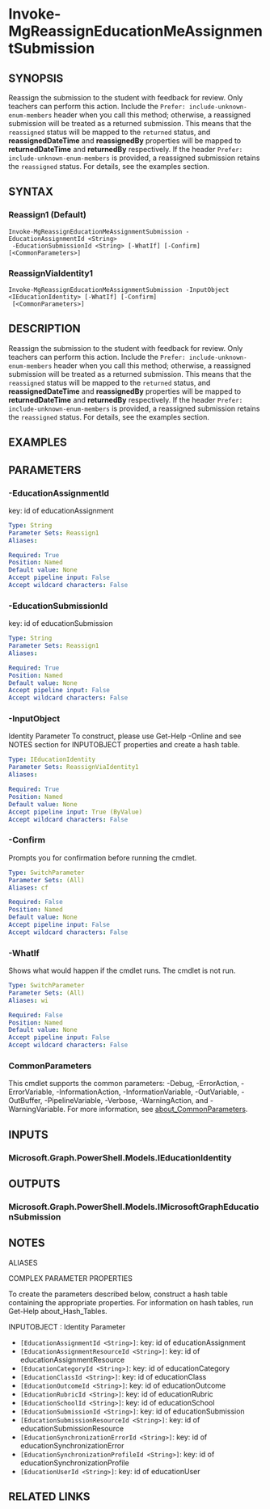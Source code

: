 ﻿---
external help file: Microsoft.Graph.Education-help.xml
Module Name: Microsoft.Graph.Education
online version: https://docs.microsoft.com/en-us/powershell/module/microsoft.graph.education/invoke-mgreassigneducationmeassignmentsubmission
schema: 2.0.0
---

# Invoke-MgReassignEducationMeAssignmentSubmission

## SYNOPSIS
Reassign the submission to the student with feedback for review.
Only teachers can perform this action.
Include the `Prefer: include-unknown-enum-members` header when you call this method; otherwise, a reassigned submission will be treated as a returned submission.
This means that the `reassigned` status will be mapped to the `returned` status, and **reassignedDateTime** and **reassignedBy** properties will be mapped to **returnedDateTime** and **returnedBy** respectively.
If the header `Prefer: include-unknown-enum-members` is provided, a reassigned submission retains the `reassigned` status.
For details, see the examples section.

## SYNTAX

### Reassign1 (Default)
```
Invoke-MgReassignEducationMeAssignmentSubmission -EducationAssignmentId <String>
 -EducationSubmissionId <String> [-WhatIf] [-Confirm] [<CommonParameters>]
```

### ReassignViaIdentity1
```
Invoke-MgReassignEducationMeAssignmentSubmission -InputObject <IEducationIdentity> [-WhatIf] [-Confirm]
 [<CommonParameters>]
```

## DESCRIPTION
Reassign the submission to the student with feedback for review.
Only teachers can perform this action.
Include the `Prefer: include-unknown-enum-members` header when you call this method; otherwise, a reassigned submission will be treated as a returned submission.
This means that the `reassigned` status will be mapped to the `returned` status, and **reassignedDateTime** and **reassignedBy** properties will be mapped to **returnedDateTime** and **returnedBy** respectively.
If the header `Prefer: include-unknown-enum-members` is provided, a reassigned submission retains the `reassigned` status.
For details, see the examples section.

## EXAMPLES

## PARAMETERS

### -EducationAssignmentId
key: id of educationAssignment

```yaml
Type: String
Parameter Sets: Reassign1
Aliases:

Required: True
Position: Named
Default value: None
Accept pipeline input: False
Accept wildcard characters: False
```

### -EducationSubmissionId
key: id of educationSubmission

```yaml
Type: String
Parameter Sets: Reassign1
Aliases:

Required: True
Position: Named
Default value: None
Accept pipeline input: False
Accept wildcard characters: False
```

### -InputObject
Identity Parameter
To construct, please use Get-Help -Online and see NOTES section for INPUTOBJECT properties and create a hash table.

```yaml
Type: IEducationIdentity
Parameter Sets: ReassignViaIdentity1
Aliases:

Required: True
Position: Named
Default value: None
Accept pipeline input: True (ByValue)
Accept wildcard characters: False
```

### -Confirm
Prompts you for confirmation before running the cmdlet.

```yaml
Type: SwitchParameter
Parameter Sets: (All)
Aliases: cf

Required: False
Position: Named
Default value: None
Accept pipeline input: False
Accept wildcard characters: False
```

### -WhatIf
Shows what would happen if the cmdlet runs.
The cmdlet is not run.

```yaml
Type: SwitchParameter
Parameter Sets: (All)
Aliases: wi

Required: False
Position: Named
Default value: None
Accept pipeline input: False
Accept wildcard characters: False
```

### CommonParameters
This cmdlet supports the common parameters: -Debug, -ErrorAction, -ErrorVariable, -InformationAction, -InformationVariable, -OutVariable, -OutBuffer, -PipelineVariable, -Verbose, -WarningAction, and -WarningVariable. For more information, see [about_CommonParameters](http://go.microsoft.com/fwlink/?LinkID=113216).

## INPUTS

### Microsoft.Graph.PowerShell.Models.IEducationIdentity
## OUTPUTS

### Microsoft.Graph.PowerShell.Models.IMicrosoftGraphEducationSubmission
## NOTES

ALIASES

COMPLEX PARAMETER PROPERTIES

To create the parameters described below, construct a hash table containing the appropriate properties. For information on hash tables, run Get-Help about_Hash_Tables.


INPUTOBJECT <IEducationIdentity>: Identity Parameter
  - `[EducationAssignmentId <String>]`: key: id of educationAssignment
  - `[EducationAssignmentResourceId <String>]`: key: id of educationAssignmentResource
  - `[EducationCategoryId <String>]`: key: id of educationCategory
  - `[EducationClassId <String>]`: key: id of educationClass
  - `[EducationOutcomeId <String>]`: key: id of educationOutcome
  - `[EducationRubricId <String>]`: key: id of educationRubric
  - `[EducationSchoolId <String>]`: key: id of educationSchool
  - `[EducationSubmissionId <String>]`: key: id of educationSubmission
  - `[EducationSubmissionResourceId <String>]`: key: id of educationSubmissionResource
  - `[EducationSynchronizationErrorId <String>]`: key: id of educationSynchronizationError
  - `[EducationSynchronizationProfileId <String>]`: key: id of educationSynchronizationProfile
  - `[EducationUserId <String>]`: key: id of educationUser

## RELATED LINKS
